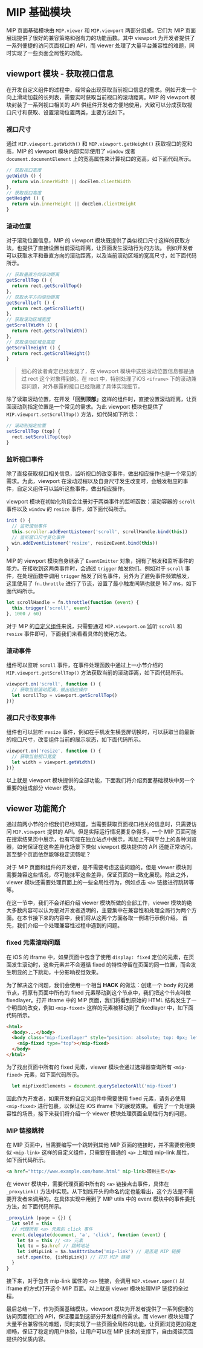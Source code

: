 # MIP 基础模块

MIP 页面基础模块由 `MIP.viewer` 和 `MIP.viewport` 两部分组成，它们为 MIP 页面展现提供了很好的兼容策略和强有力的功能函数。其中 viewport 为开发者提供了一系列便捷的访问页面视口的 API，而 viewer 处理了大量平台兼容性的难题，同时实现了一些页面全局性的功能。

## viewport 模块 - 获取视口信息

在开发自定义组件的过程中，经常会出现获取当前视口信息的需求。例如开发一个向上滑动加载的长列表，需要实时获取当前视口的滚动距离。MIP 的 viewport 模块封装了一系列视口相关的 API 供组件开发者方便地使用，大致可以分成获取视口尺寸和获取、设置滚动位置两类，主要方法如下。

### 视口尺寸

通过 `MIP.viewport.getWidth()` 和 `MIP.viewport.getHeight()` 获取视口的宽和高，MIP 的 viewport 模块内部实际使用了 `window` 或者 `document.documentElement` 上的宽高属性来计算视口的宽高，如下面代码所示。

```js
// 获取视口宽度
getWidth () {
  return win.innerWidth || docElem.clientWidth
},
// 获取视口高度
getHeight () {
  return win.innerHeight || docElem.clientHeight
}
```

### 滚动位置

对于滚动位置信息，MIP 的 viewport 模块既提供了类似视口尺寸这样的获取方法，也提供了直接设置当前滚动距离，让页面发生滚动行为的方法。
例如开发者可以获取水平和垂直方向的滚动距离，以及当前滚动区域的宽高尺寸，如下面代码所示。

```js
// 获取垂直方向滚动距离
getScrollTop () {
  return rect.getScrollTop()
},
// 获取水平方向滚动距离
getScrollLeft () {
  return rect.getScrollLeft()
},
// 获取滚动区域宽度
getScrollWidth () {
  return rect.getScrollWidth()
},
// 获取滚动区域总高度
getScrollHeight () {
  return rect.getScrollHeight()
}
```

> 细心的读者肯定已经发现了，在 viewport 模块中这些滚动位置信息都是通过 rect 这个对象得到的。在 rect 中，特别处理了iOS `<iframe>` 下的滚动兼容问题，对外暴露的接口已经隐藏了具体实现细节。

除了读取滚动位置，在开发「**回到顶部**」这样的组件时，直接设置滚动距离，让页面滚动到指定位置是一个常见的需求。为此 viewport 模块也提供了`MIP.viewport.setScrollTop()` 方法，如代码如下所示：

```js
// 滚动到指定位置
setScrollTop (top) {
  rect.setScrollTop(top)
}
```

### 监听视口事件

除了直接获取视口相关信息，监听视口的改变事件，做出相应操作也是一个常见的需求。为此，viewport 在滚动过程以及自身尺寸发生改变时，会触发相应的事件，自定义组件可以监听这些事件，做出相应操作。

viewport 模块在初始化阶段会注册对于两类事件的监听函数：滚动容器的 `scroll` 事件以及 `window` 的 `resize` 事件，如下面代码所示。

```js
init () {
  // 监听滚动事件
  this.scroller.addEventListener('scroll', scrollHandle.bind(this))
  // 监听窗口尺寸变化事件
  win.addEventListener('resize', resizeEvent.bind(this))
}
```

MIP 的 viewport 模块自身继承了 `EventEmitter` 对象，拥有了触发和监听事件的能力。在接收到这两类事件时，会通过 `trigger` 触发他们。例如对于 `scroll` 事件，在处理函数中调用 `trigger` 触发了同名事件，另外为了避免事件频繁触发，这里使用了 `fn.throttle` 进行了节流，设置了最小触发间隔也就是 16.7 ms，如下面代码所示。

```js
let scrollHandle = fn.throttle(function (event) {
  this.trigger('scroll', event)
}, 1000 / 60)
```

对于 MIP 的[自定义组件](./3-mip-components.md)来说，只需要通过 `MIP.viewport.on` 监听 `scroll` 和 `resize` 事件即可，下面我们来看看具体的使用方法。

### 滚动事件

组件可以监听 `scroll` 事件，在事件处理函数中通过上一小节介绍的 `MIP.viewport.getScrollTop()` 方法获取当前的滚动距离，如下面代码所示。

```js
viewport.on('scroll', function () {
  // 获取当前滚动距离，做出相应操作
  let scrollTop = viewport.getScrollTop()
})}
```

### 视口尺寸改变事件

组件也可以监听 `resize` 事件，例如在手机发生横竖屏切换时，可以获取当前最新的视口尺寸，改变组件当前的展示状态，如下面代码所示。

```js
viewport.on('resize', function () {
  // 获取当前视口宽度
  let width = viewport.getWidth()
})}
```

以上就是 viewport 模块提供的全部功能，下面我们将介绍页面基础模块中另一个重要的组成部分 viewer 模块。

## viewer 功能简介

通过前两小节的介绍我们已经知道，当需要获取页面视口相关的信息时，只需要访问 `MIP.viewport` 提供的 API。但是实际运行情况要复杂得多，一个 MIP 页面可能在搜索结果页中展示，也有可能在独立站点中展示，再加上不同平台上的各种浏览器，如何保证在这些差异化场景下类似 viewport 模块提供的 API 还能正常访问，甚至整个页面依然能够稳定流畅呢？

对于 MIP 页面和组件的开发者，是不需要考虑这些问题的。但是 viewer 模块则需要兼容这些情况，尽可能抹平这些差异，保证页面的一致化展现。除此之外，viewer 模块还需要处理页面上的一些全局性行为，例如点击 `<a>` 链接进行跳转等等。

在这一节中，我们不会详细介绍 viewer 模块所做的全部工作，viewer 模块的绝大多数内容可以认为是对开发者透明的，主要集中在兼容性和处理全局行为两个方面。在本节接下来的内容中，我们将从这两个方面各取一例进行示例介绍。
首先，我们介绍一个处理兼容性过程中遇到的问题。

### fixed 元素滚动问题

在 iOS 的 iframe 中，如果页面中包含了使用 `display: fixed` 定位的元素，在页面发生滚动时，这些元素并不会遵循 fixed 的特性停留在页面的同一位置，而会发生明显的上下跳动，十分影响视觉效果。

为了解决这个问题，我们会使用一个相当 **HACK** 的做法：创建一个 body 的兄弟节点，将原有页面中所有的 fixed 元素移动到这个节点中，我们把这个节点叫做 fixedlayer。打开 iframe 中的 MIP 页面，我们将看到原始的 HTML 结构发生了一个明显的改变，例如 `<mip-fixed>` 这样的元素被移动到了 fixedlayer 中，如下面代码所示。

```html
<html>
  <body>...</body>
  <body class="mip-fixedlayer" style="position: absolute; top: 0px; left: 0px; height: 0px; width: 0px;...">
    <mip-fixed type="top"></mip-fixed>
  </body>
</html>
```

为了找出页面中所有的 fixed 元素，viewer 模块会通过选择器查询所有 `<mip-fixed>` 元素，如下面代码所示。

```js
  let mipFixedElements = document.querySelectorAll('mip-fixed')
```

因此作为开发者，如果开发的自定义组件中需要使用 fixed 元素，请务必使用 `<mip-fixed>` 进行包裹，以保证在 iOS iframe 下的展现效果。
看完了一个处理兼容性的场景，接下来我们将介绍一个 viewer 模块处理页面全局性行为的问题。

### MIP 链接跳转

在 MIP 页面中，当需要编写一个跳转到其他 MIP 页面的链接时，并不需要使用类似 `<mip-link>` 这样的自定义组件，只需要在普通的 `<a>` 上增加 mip-link 属性，如下面代码所示。

```html
<a href="http://www.example.com/home.html" mip-link>回到主页</a>
```

在 viewer 模块中，需要代理页面中所有的 `<a>` 链接点击事件，具体在 `_proxyLink()` 方法中实现。从下划线开头的命名约定也能看出，这个方法是不需要开发者来调用的。在具体实现中用到了 MIP utils 中的 event 模块中的事件委托方法，如下面代码所示。

```js
_proxyLink (page = {}) {
  let self = this
  // 代理所有 <a> 元素的 click 事件
  event.delegate(document, 'a', 'click', function (event) {
    let $a = this // <a> 元素
    let to = $a.href // 跳转地址
    let isMipLink = $a.hasAttribute('mip-link') // 是否是 MIP 链接
    self.open(to, {isMipLink}) // 打开 MIP 链接
  }
}
```

接下来，对于包含 mip-link 属性的 `<a>` 链接，会调用 `MIP.viewer.open()` 以 iframe 的方式打开这个 MIP 页面。以上就是 viewer 模块处理MIP 链接的全过程。

最后总结一下，作为页面基础模块，viewport 模块为开发者提供了一系列便捷的访问页面视口的 API，保证覆盖到这部分开发组件的需求。而 viewer 模块处理了大量平台兼容性的难题，同时实现了一些页面全局性的功能，让页面浏览更加稳定顺畅，保证了稳定的用户体验，让用户可以在 MIP 技术的支撑下，自由阅读页面提供的优质内容。
